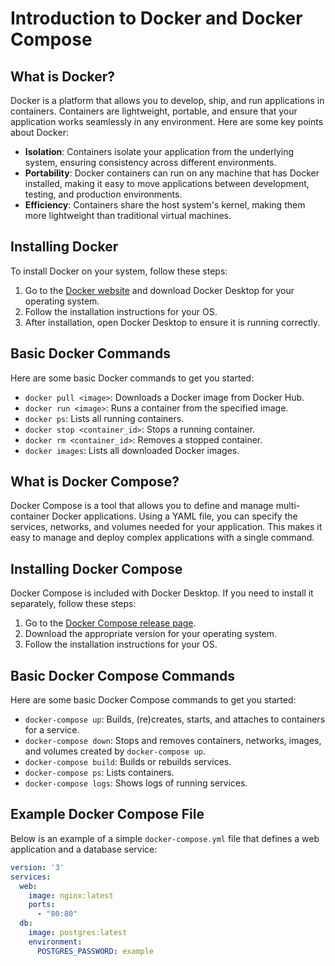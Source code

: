 
# Introduction to Docker and Docker Compose

## What is Docker?

Docker is a platform that allows you to develop, ship, and run applications in containers. Containers are lightweight, portable, and ensure that your application works seamlessly in any environment. Here are some key points about Docker:

- **Isolation**: Containers isolate your application from the underlying system, ensuring consistency across different environments.
- **Portability**: Docker containers can run on any machine that has Docker installed, making it easy to move applications between development, testing, and production environments.
- **Efficiency**: Containers share the host system's kernel, making them more lightweight than traditional virtual machines.

## Installing Docker

To install Docker on your system, follow these steps:

1. Go to the [Docker website](https://www.docker.com/products/docker-desktop) and download Docker Desktop for your operating system.
2. Follow the installation instructions for your OS.
3. After installation, open Docker Desktop to ensure it is running correctly.

## Basic Docker Commands

Here are some basic Docker commands to get you started:

- `docker pull <image>`: Downloads a Docker image from Docker Hub.
- `docker run <image>`: Runs a container from the specified image.
- `docker ps`: Lists all running containers.
- `docker stop <container_id>`: Stops a running container.
- `docker rm <container_id>`: Removes a stopped container.
- `docker images`: Lists all downloaded Docker images.

## What is Docker Compose?

Docker Compose is a tool that allows you to define and manage multi-container Docker applications. Using a YAML file, you can specify the services, networks, and volumes needed for your application. This makes it easy to manage and deploy complex applications with a single command.

## Installing Docker Compose

Docker Compose is included with Docker Desktop. If you need to install it separately, follow these steps:

1. Go to the [Docker Compose release page](https://github.com/docker/compose/releases).
2. Download the appropriate version for your operating system.
3. Follow the installation instructions for your OS.

## Basic Docker Compose Commands

Here are some basic Docker Compose commands to get you started:

- `docker-compose up`: Builds, (re)creates, starts, and attaches to containers for a service.
- `docker-compose down`: Stops and removes containers, networks, images, and volumes created by `docker-compose up`.
- `docker-compose build`: Builds or rebuilds services.
- `docker-compose ps`: Lists containers.
- `docker-compose logs`: Shows logs of running services.

## Example Docker Compose File

Below is an example of a simple `docker-compose.yml` file that defines a web application and a database service:

```yaml
version: '3'
services:
  web:
    image: nginx:latest
    ports:
      - "80:80"
  db:
    image: postgres:latest
    environment:
      POSTGRES_PASSWORD: example
```

&nbsp;
